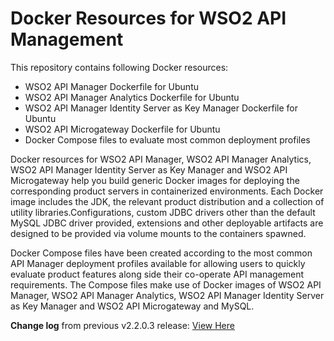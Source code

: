 # Docker Resources for WSO2 API Management

This repository contains following Docker resources:

- WSO2 API Manager Dockerfile for Ubuntu
- WSO2 API Manager Analytics Dockerfile for Ubuntu
- WSO2 API Manager Identity Server as Key Manager Dockerfile for Ubuntu
- WSO2 API Microgateway Dockerfile for Ubuntu
- Docker Compose files to evaluate most common deployment profiles

Docker resources for WSO2 API Manager, WSO2 API Manager Analytics, WSO2 API Manager Identity Server as Key Manager and
WSO2 API Microgateway help you build generic Docker images for deploying the corresponding product servers in containerized environments.
Each Docker image includes the JDK, the relevant product distribution and a collection of utility libraries.Configurations, custom JDBC
drivers other than the default MySQL JDBC driver provided, extensions and other deployable artifacts are designed to be
provided via volume mounts to the containers spawned.

Docker Compose files have been created according to the most common API Manager deployment profiles available for allowing users to quickly evaluate
product features along side their co-operate API management requirements. The Compose files make use of
Docker images of WSO2 API Manager, WSO2 API Manager Analytics, WSO2 API Manager Identity Server as Key Manager and WSO2 API Microgateway and MySQL.

**Change log** from previous v2.2.0.3 release: [View Here](CHANGELOG.md)
